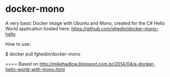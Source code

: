 docker-mono
===========

A very basic Docker image with Ubuntu and Mono, created for the C# Hello World application hosted here: https://github.com/ghedin/docker-mono-hello

How to use:

$ docker pull fghedin/docker-mono


====
Based on http://mikehadlow.blogspot.com.br/2014/04/a-docker-hello-world-with-mono.html
